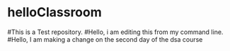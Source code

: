 # helloClassroom
#This is a Test repository.
#Hello, i am editing this from my command line.
#Hello, I am making a change on the second day of the dsa course

